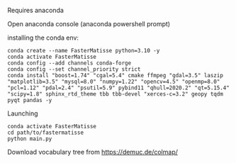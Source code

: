 Requires anaconda

Open anaconda console (anaconda powershell prompt)

installing the conda env:

    conda create --name FasterMatisse python=3.10 -y
    conda activate FasterMatisse
    conda config --add channels conda-forge
    conda config --set channel_priority strict
    conda install "boost=1.74" "cgal=5.4" cmake ffmpeg "gdal=3.5" laszip "matplotlib=3.5" "mysql=8.0" "numpy=1.22" "opencv=4.5" "openmp=8.0" "pcl=1.12" "pdal=2.4" "psutil=5.9" pybind11 "qhull=2020.2" "qt=5.15.4" "scipy=1.8" sphinx_rtd_theme tbb tbb-devel "xerces-c=3.2" geopy tqdm pyqt pandas -y

Launching

    conda activate FasterMatisse
    cd path/to/fastermatisse
    python main.py

Download vocabulary tree from https://demuc.de/colmap/